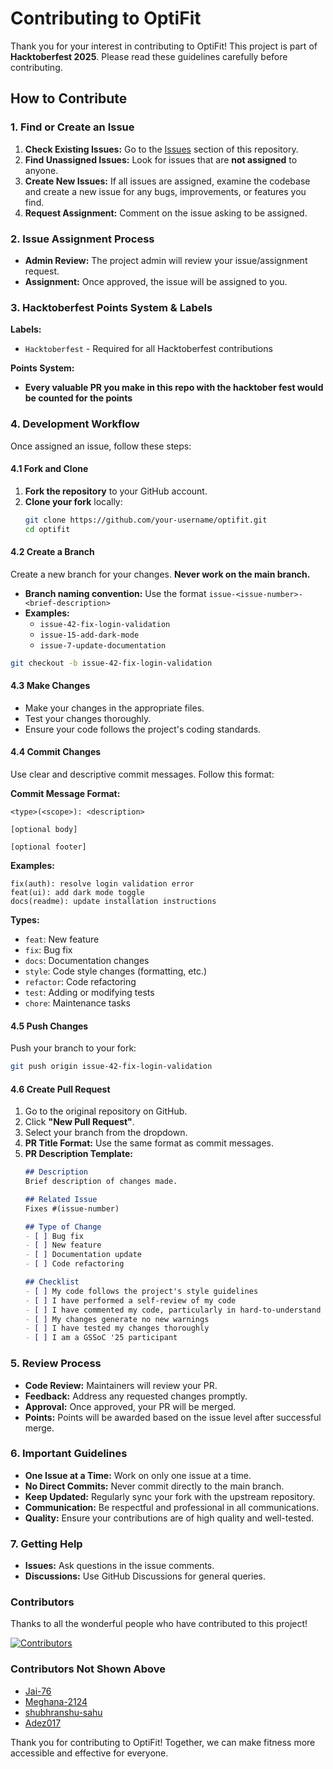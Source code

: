 # Contributing to OptiFit

Thank you for your interest in contributing to OptiFit! This project is part of **Hacktoberfest 2025**. Please read these guidelines carefully before contributing.

## How to Contribute

### 1. Find or Create an Issue

1. **Check Existing Issues:** Go to the [Issues](https://github.com/your-username/optifit/issues) section of this repository.
2. **Find Unassigned Issues:** Look for issues that are **not assigned** to anyone.
3. **Create New Issues:** If all issues are assigned, examine the codebase and create a new issue for any bugs, improvements, or features you find.
4. **Request Assignment:** Comment on the issue asking to be assigned.

### 2. Issue Assignment Process

- **Admin Review:** The project admin will review your issue/assignment request.
- **Assignment:** Once approved, the issue will be assigned to you.

### 3. Hacktoberfest Points System & Labels

**Labels:**
- `Hacktoberfest` - Required for all Hacktoberfest contributions

**Points System:**
- **Every valuable PR you make in this repo with the hacktober fest would be counted for the points**

### 4. Development Workflow

Once assigned an issue, follow these steps:

#### 4.1 Fork and Clone
1. **Fork the repository** to your GitHub account.
2. **Clone your fork** locally:
   ```bash
   git clone https://github.com/your-username/optifit.git
   cd optifit
   ```

#### 4.2 Create a Branch
Create a new branch for your changes. **Never work on the main branch.**
- **Branch naming convention:** Use the format `issue-<issue-number>-<brief-description>`
- **Examples:**
  - `issue-42-fix-login-validation`
  - `issue-15-add-dark-mode`
  - `issue-7-update-documentation`

```bash
git checkout -b issue-42-fix-login-validation
```

#### 4.3 Make Changes
- Make your changes in the appropriate files.
- Test your changes thoroughly.
- Ensure your code follows the project's coding standards.

#### 4.4 Commit Changes
Use clear and descriptive commit messages. Follow this format:

**Commit Message Format:**
```
<type>(<scope>): <description>

[optional body]

[optional footer]
```

**Examples:**
```
fix(auth): resolve login validation error
feat(ui): add dark mode toggle
docs(readme): update installation instructions
```

**Types:**
- `feat`: New feature
- `fix`: Bug fix
- `docs`: Documentation changes
- `style`: Code style changes (formatting, etc.)
- `refactor`: Code refactoring
- `test`: Adding or modifying tests
- `chore`: Maintenance tasks

#### 4.5 Push Changes
Push your branch to your fork:
```bash
git push origin issue-42-fix-login-validation
```

#### 4.6 Create Pull Request
1. Go to the original repository on GitHub.
2. Click **"New Pull Request"**.
3. Select your branch from the dropdown.
4. **PR Title Format:** Use the same format as commit messages.
5. **PR Description Template:**
   ```markdown
   ## Description
   Brief description of changes made.

   ## Related Issue
   Fixes #(issue-number)

   ## Type of Change
   - [ ] Bug fix
   - [ ] New feature
   - [ ] Documentation update
   - [ ] Code refactoring

   ## Checklist
   - [ ] My code follows the project's style guidelines
   - [ ] I have performed a self-review of my code
   - [ ] I have commented my code, particularly in hard-to-understand areas
   - [ ] My changes generate no new warnings
   - [ ] I have tested my changes thoroughly
   - [ ] I am a GSSoC '25 participant
   ```

### 5. Review Process

- **Code Review:** Maintainers will review your PR.
- **Feedback:** Address any requested changes promptly.
- **Approval:** Once approved, your PR will be merged.
- **Points:** Points will be awarded based on the issue level after successful merge.

### 6. Important Guidelines

- **One Issue at a Time:** Work on only one issue at a time.
- **No Direct Commits:** Never commit directly to the main branch.
- **Keep Updated:** Regularly sync your fork with the upstream repository.
- **Communication:** Be respectful and professional in all communications.
- **Quality:** Ensure your contributions are of high quality and well-tested.

### 7. Getting Help

- **Issues:** Ask questions in the issue comments.
- **Discussions:** Use GitHub Discussions for general queries.

### Contributors

Thanks to all the wonderful people who have contributed to this project!  

[![Contributors](https://contrib.rocks/image?repo=MasterAffan/OptiFit)](https://github.com/MasterAffan/OptiFit/graphs/contributors)

### Contributors Not Shown Above

- [Jai-76](https://github.com/Jai-76)
- [Meghana-2124](https://github.com/Meghana-2124)
- [shubhranshu-sahu](https://github.com/shubhranshu-sahu)
- [Adez017](https://github.com/Adez017)

Thank you for contributing to OptiFit! Together, we can make fitness more accessible and effective for everyone.
